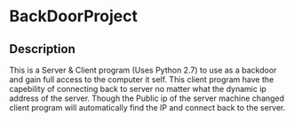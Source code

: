 # BackDoorProject
## Description
This is a Server &amp; Client program (Uses Python 2.7) to use as a backdoor and gain full access to the computer it self. This client program have the capebility of connecting back to server no matter what the dynamic ip address of the server. Though the Public ip of the server machine changed client program will automatically find the IP and connect back to the server.
